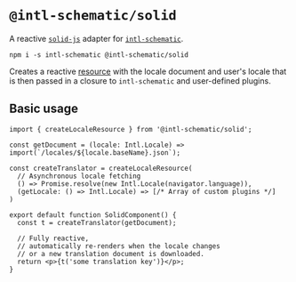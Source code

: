 # `@intl-schematic/solid`

A reactive [`solid-js`](https://www.solidjs.com) adapter for [`intl-schematic`](/packages/core/).

`npm i -s intl-schematic @intl-schematic/solid`

Creates a reactive [resource](https://www.solidjs.com/docs/latest/api#createresource)
with the locale document and user's locale
that is then passed in a closure to `intl-schematic` and user-defined plugins.

## Basic usage

```tsx
import { createLocaleResource } from '@intl-schematic/solid';

const getDocument = (locale: Intl.Locale) => import(`/locales/${locale.baseName}.json`);

const createTranslator = createLocaleResource(
  // Asynchronous locale fetching
  () => Promise.resolve(new Intl.Locale(navigator.language)),
  (getLocale: () => Intl.Locale) => [/* Array of custom plugins */]
)

export default function SolidComponent() {
  const t = createTranslator(getDocument);

  // Fully reactive,
  // automatically re-renders when the locale changes
  // or a new translation document is downloaded.
  return <p>{t('some translation key')}</p>;
}
```
